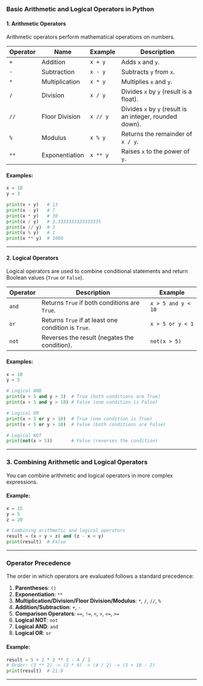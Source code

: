 ### **Basic Arithmetic and Logical Operators in Python**

#### **1. Arithmetic Operators**
Arithmetic operators perform mathematical operations on numbers.

| Operator | Name             | Example           | Description                       |
|----------|------------------|-------------------|-----------------------------------|
| `+`      | Addition         | `x + y`          | Adds `x` and `y`.                |
| `-`      | Subtraction      | `x - y`          | Subtracts `y` from `x`.          |
| `*`      | Multiplication   | `x * y`          | Multiplies `x` and `y`.          |
| `/`      | Division         | `x / y`          | Divides `x` by `y` (result is a float). |
| `//`     | Floor Division   | `x // y`         | Divides `x` by `y` (result is an integer, rounded down). |
| `%`      | Modulus          | `x % y`          | Returns the remainder of `x / y`. |
| `**`     | Exponentiation   | `x ** y`         | Raises `x` to the power of `y`.  |

#### **Examples**:
```python
x = 10
y = 3

print(x + y)   # 13
print(x - y)   # 7
print(x * y)   # 30
print(x / y)   # 3.3333333333333335
print(x // y)  # 3
print(x % y)   # 1
print(x ** y)  # 1000
```

---

#### **2. Logical Operators**
Logical operators are used to combine conditional statements and return Boolean values (`True` or `False`).

| Operator | Description                              | Example               |
|----------|------------------------------------------|-----------------------|
| `and`    | Returns `True` if both conditions are `True`.  | `x > 5 and y < 10`   |
| `or`     | Returns `True` if at least one condition is `True`. | `x > 5 or y < 1`    |
| `not`    | Reverses the result (negates the condition). | `not(x > 5)`         |

#### **Examples**:
```python
x = 10
y = 5

# Logical AND
print(x > 5 and y > 3)  # True (both conditions are True)
print(x > 5 and y > 10) # False (one condition is False)

# Logical OR
print(x > 5 or y > 10)  # True (one condition is True)
print(x < 5 or y > 10)  # False (both conditions are False)

# Logical NOT
print(not(x > 5))       # False (reverses the condition)
```

---

### **3. Combining Arithmetic and Logical Operators**
You can combine arithmetic and logical operators in more complex expressions.

#### Example:
```python
x = 15
y = 5
z = 20

# Combining arithmetic and logical operators
result = (x + y > z) and (z - x < y)
print(result)  # False
```

---

### **Operator Precedence**
The order in which operators are evaluated follows a standard precedence:
1. **Parentheses**: `()`
2. **Exponentiation**: `**`
3. **Multiplication/Division/Floor Division/Modulus**: `*`, `/`, `//`, `%`
4. **Addition/Subtraction**: `+`, `-`
5. **Comparison Operators**: `==`, `!=`, `<`, `>`, `<=`, `>=`
6. **Logical NOT**: `not`
7. **Logical AND**: `and`
8. **Logical OR**: `or`

#### Example:
```python
result = 5 + 2 * 3 ** 2 - 4 / 2
# Order: (3 ** 2) -> (2 * 9) -> (4 / 2) -> (5 + 18 - 2)
print(result)  # 21.0
```

---
